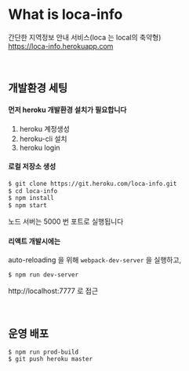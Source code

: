 # What is loca-info
간단한 지역정보 안내 서비스(loca 는 local의 축약형)  
https://loca-info.herokuapp.com

<br>

## 개발환경 세팅
#### 먼저 heroku 개발환경 설치가 필요합니다
1. heroku 계정생성
1. heroku-cli 설치
1. heroku login

#### 로컬 저장소 생성
```sh
$ git clone https://git.heroku.com/loca-info.git
$ cd loca-info
$ npm install
$ npm start
```
노드 서버는 5000 번 포트로 실행됩니다


#### 리액트 개발시에는
auto-reloading 을 위해 `webpack-dev-server` 을 실행하고,
```sh
$ npm run dev-server
```
http://localhost:7777 로 접근

<br>

## 운영 배포
```
$ npm run prod-build
$ git push heroku master
```